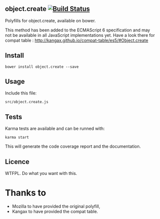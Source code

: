 ## object.create  [![Build Status](https://travis-ci.org/MathRobin/object.create.png?branch=master)](https://travis-ci.org/MathRobin/object.create)

Polyfills for object.create, available on bower.

This method has been added to the ECMAScript 6 specification and may not be available in all JavaScript implementations yet. Have a look there for compat table : http://kangax.github.io/compat-table/es5/#Object.create

## Install

    bower install object.create --save

## Usage

Include this file:

    src/object.create.js

## Tests

Karma tests are available and can be runned with:

    karma start

This will generate the code coverage report and the documentation.

## Licence

WTFPL. Do what you want with this.

# Thanks to

- Mozilla to have provided the original polyfill,
- Kangax to have provided the compat table.
